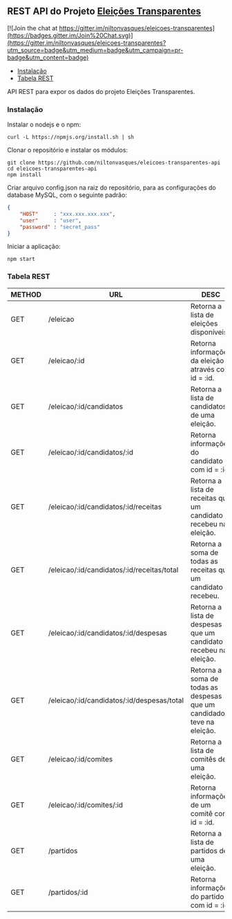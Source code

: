 ## REST API do Projeto [Eleições Transparentes](https://github.com/niltonvasques/eleicoes-transparentes)

[![Join the chat at https://gitter.im/niltonvasques/eleicoes-transparentes](https://badges.gitter.im/Join%20Chat.svg)](https://gitter.im/niltonvasques/eleicoes-transparentes?utm_source=badge&utm_medium=badge&utm_campaign=pr-badge&utm_content=badge)

  - [Instalação](#instalação)
  - [Tabela REST](#tabela-rest)

API REST para expor os dados do projeto Eleições Transparentes.

### Instalação

Instalar o nodejs e o npm:

    curl -L https://npmjs.org/install.sh | sh

Clonar o repositório e instalar os módulos:

    git clone https://github.com/niltonvasques/eleicoes-transparentes-api
    cd eleicoes-transparentes-api
    npm install

Criar arquivo config.json na raiz do repositório, para as configurações do database MySQL, com o seguinte padrão:

```json
{
    "HOST"     : "xxx.xxx.xxx.xxx",
    "user"     : "user",
    "password" : "secret_pass"
}
```

Iniciar a aplicação:

    npm start

### Tabela REST 

 METHOD | URL | DESC
--------|-----|---------------------------
 GET | /eleicao | Retorna a lista de eleições disponíveis.
 GET | /eleicao/:id | Retorna informações da eleição através com id = :id.
 GET | /eleicao/:id/candidatos | Retorna a lista de candidatos de uma eleição.
 GET | /eleicao/:id/candidatos/:id | Retorna informações do candidato com id = :id.
 GET | /eleicao/:id/candidatos/:id/receitas | Retorna a lista de receitas que um candidato recebeu na eleição.
 GET | /eleicao/:id/candidatos/:id/receitas/total | Retorna a soma de todas as receitas que um candidato recebeu.
 GET | /eleicao/:id/candidatos/:id/despesas | Retorna a lista de despesas que um candidato recebeu na eleição.
 GET | /eleicao/:id/candidatos/:id/despesas/total | Retorna a soma de todas as despesas que um candidado teve na eleição.
 GET | /eleicao/:id/comites | Retorna a lista de comitês de uma eleição.
 GET | /eleicao/:id/comites/:id | Retorna informações de um comitê com id = :id.
 GET | /partidos | Retorna a lista de partidos de uma eleição.
 GET | /partidos/:id | Retorna informações do partido com id = :id.
 

